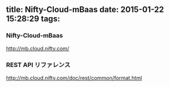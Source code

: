 title: Nifty-Cloud-mBaas
date: 2015-01-22 15:28:29
tags:
---
### Nifty-Cloud-mBaas

http://mb.cloud.nifty.com/

### REST API リファレンス

http://mb.cloud.nifty.com/doc/rest/common/format.html


